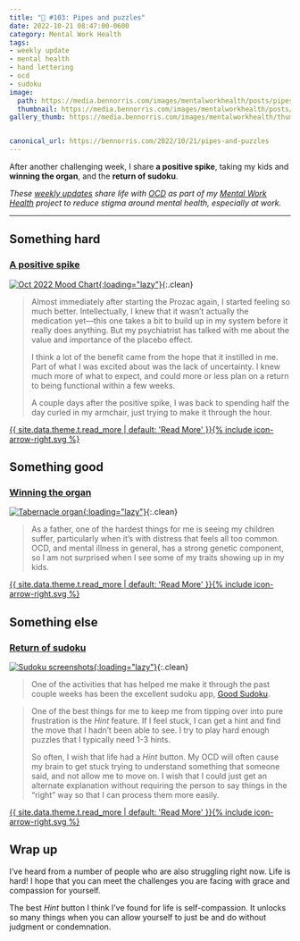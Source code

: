 ```yaml
---
title: "🧠 #103: Pipes and puzzles"
date: 2022-10-21 08:47:00-0600
category: Mental Work Health
tags:
- weekly update
- mental health
- hand lettering
- ocd
- sudoku
image: 
  path: https://media.bennorris.com/images/mentalworkhealth/posts/pipes-and-puzzles.jpg
  thumbnail: https://media.bennorris.com/images/mentalworkhealth/posts/thumbnails/pipes-and-puzzles.jpg
gallery_thumb: https://media.bennorris.com/images/mentalworkhealth/thumbs/pipes-and-puzzles.jpg


canonical_url: https://bennorris.com/2022/10/21/pipes-and-puzzles
---
```



After another challenging week, I share **a positive spike**, taking my kids and **winning the organ**, and the **return of sudoku**.

_These [weekly updates](https://bennorris.com/tags/weekly-update/) share life with [OCD](https://bennorris.com/tags/ocd/) as part of my [Mental Work Health](https://bennorris.com/mental-work-health/) project to reduce stigma around mental health, especially at work._

***

## Something hard

### [A positive spike](https://bennorris.com/2022/10/18/a-positive-spike)

[![Oct 2022 Mood Chart](https://media.bennorris.com/images/mentalworkhealth/posts/oct-2022-mood-chart.jpeg){:loading="lazy"}](https://bennorris.com/2022/10/18/a-positive-spike){:.clean}

> Almost immediately after starting the Prozac again, I started feeling so much better. Intellectually, I knew that it wasn’t actually the medication yet—this one takes a bit to build up in my system before it really does anything. But my psychiatrist has talked with me about the value and importance of the placebo effect.
> 
> I think a lot of the benefit came from the hope that it instilled in me. Part of what I was excited about was the lack of uncertainty. I knew much more of what to expect, and could more or less plan on a return to being functional within a few weeks.
> 
> A couple days after the positive spike, I was back to spending half the day curled in my armchair, just trying to make it through the hour.

<p class="entry-excerpt"><a href="https://bennorris.com/2022/10/18/a-positive-spike" class="more-link"><span class="link-text">{{ site.data.theme.t.read_more | default: 'Read More' }}</span><span class="icon icon--arrow-right">{% include icon-arrow-right.svg %}</span></a></p>


## Something good

### [Winning the organ](https://bennorris.com/2022/10/19/winning-the-organ)

[![Tabernacle organ](https://media.bennorris.com/images/mentalworkhealth/posts/tabernacle-organ.jpeg){:loading="lazy"}](https://bennorris.com/2022/10/19/winning-the-organ){:.clean}

> As a father, one of the hardest things for me is seeing my children suffer, particularly when it’s with distress that feels all too common. OCD, and mental illness in general, has a strong genetic component, so I am not surprised when I see some of my traits showing up in my kids.

<p class="entry-excerpt"><a href="https://bennorris.com/2022/10/19/winning-the-organ" class="more-link"><span class="link-text">{{ site.data.theme.t.read_more | default: 'Read More' }}</span><span class="icon icon--arrow-right">{% include icon-arrow-right.svg %}</span></a></p>


## Something else

### [Return of sudoku](https://bennorris.com/2022/10/20/return-of-sudoku)

[![Sudoku screenshots](https://media.bennorris.com/images/mentalworkhealth/posts/sudoku-hint-screenshots.png){:loading="lazy"}](https://bennorris.com/2022/10/20/return-of-sudoku){:.clean}

> One of the activities that has helped me make it through the past couple weeks has been the excellent sudoku app, [Good Sudoku](https://www.playgoodsudoku.com/).

> One of the best things for me to keep me from tipping over into pure frustration is the *Hint* feature. If I feel stuck, I can get a hint and find the move that I hadn’t been able to see. I try to play hard enough puzzles that I typically need 1-3 hints.
> 
> So often, I wish that life had a *Hint* button. My OCD will often cause my brain to get stuck trying to understand something that someone said, and not allow me to move on. I wish that I could just get an alternate explanation without requiring the person to say things in the “right” way so that I can process them more easily.

<p class="entry-excerpt"><a href="https://bennorris.com/2022/10/20/return-of-sudoku" class="more-link"><span class="link-text">{{ site.data.theme.t.read_more | default: 'Read More' }}</span><span class="icon icon--arrow-right">{% include icon-arrow-right.svg %}</span></a></p>


## Wrap up

I’ve heard from a number of people who are also struggling right now. Life is hard! I hope that you can meet the challenges you are facing with grace and compassion for yourself.

The best *Hint* button I think I’ve found for life is self-compassion. It unlocks so many things when you can allow yourself to just be and do without judgment or condemnation.



